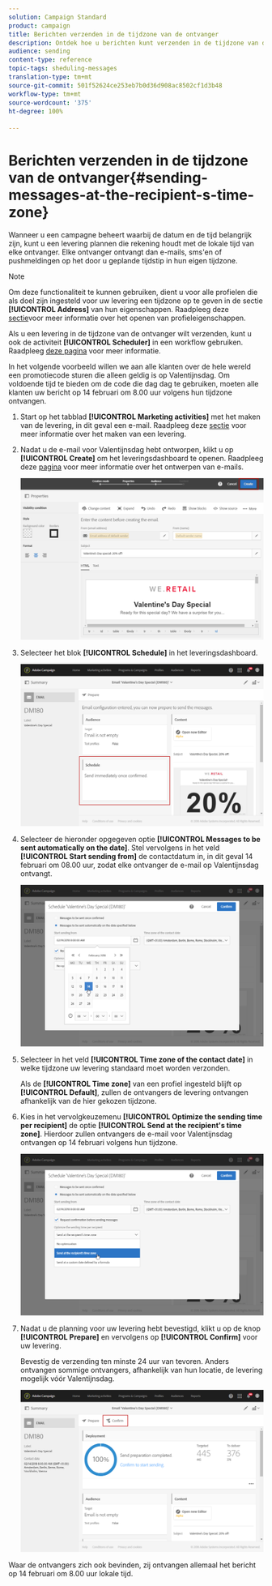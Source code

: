 ```yaml
---
solution: Campaign Standard
product: campaign
title: Berichten verzenden in de tijdzone van de ontvanger
description: Ontdek hoe u berichten kunt verzenden in de tijdzone van de ontvanger.
audience: sending
content-type: reference
topic-tags: sheduling-messages
translation-type: tm+mt
source-git-commit: 501f52624ce253eb7b0d36d908ac8502cf1d3b48
workflow-type: tm+mt
source-wordcount: '375'
ht-degree: 100%

---
```



# Berichten verzenden in de tijdzone van de ontvanger{#sending-messages-at-the-recipient-s-time-zone}

Wanneer u een campagne beheert waarbij de datum en de tijd belangrijk zijn, kunt u een levering plannen die rekening houdt met de lokale tijd van elke ontvanger. Elke ontvanger ontvangt dan e-mails, sms&#39;en of pushmeldingen op het door u geplande tijdstip in hun eigen tijdzone.

>[!NOTE]
>
>Om deze functionaliteit te kunnen gebruiken, dient u voor alle profielen die als doel zijn ingesteld voor uw levering een tijdzone op te geven in de sectie **[!UICONTROL Address]** van hun eigenschappen. Raadpleeg deze [sectie](../../audiences/using/editing-profiles.md)voor meer informatie over het openen van profieleigenschappen.

Als u een levering in de tijdzone van de ontvanger wilt verzenden, kunt u ook de activiteit **[!UICONTROL Scheduler]** in een workflow gebruiken. Raadpleeg [deze pagina](../../automating/using/scheduler.md) voor meer informatie.

In het volgende voorbeeld willen we aan alle klanten over de hele wereld een promotiecode sturen die alleen geldig is op Valentijnsdag. Om voldoende tijd te bieden om de code die dag dag te gebruiken, moeten alle klanten uw bericht op 14 februari om 8.00 uur volgens hun tijdzone ontvangen.

1. Start op het tabblad **[!UICONTROL Marketing activities]** met het maken van de levering, in dit geval een e-mail. Raadpleeg deze [sectie](../../channels/using/creating-an-email.md) voor meer informatie over het maken van een levering.
1. Nadat u de e-mail voor Valentijnsdag hebt ontworpen, klikt u op **[!UICONTROL Create]** om het leveringsdashboard te openen. Raadpleeg deze [pagina](../../designing/using/personalization.md#example-email-personalization) voor meer informatie over het ontwerpen van e-mails.

   ![](assets/send-time_opt_valentine_1.png)

1. Selecteer het blok **[!UICONTROL Schedule]** in het leveringsdashboard.

   ![](assets/send-time_opt_valentine_2.png)

1. Selecteer de hieronder opgegeven optie **[!UICONTROL Messages to be sent automatically on the date]**. Stel vervolgens in het veld **[!UICONTROL Start sending from]** de contactdatum in, in dit geval 14 februari om 08.00 uur, zodat elke ontvanger de e-mail op Valentijnsdag ontvangt.

   ![](assets/send-time_opt_valentine.png)

1. Selecteer in het veld **[!UICONTROL Time zone of the contact date]** in welke tijdzone uw levering standaard moet worden verzonden.

   Als de **[!UICONTROL Time zone]** van een profiel ingesteld blijft op **[!UICONTROL Default]**, zullen de ontvangers de levering ontvangen afhankelijk van de hier gekozen tijdzone.

1. Kies in het vervolgkeuzemenu **[!UICONTROL Optimize the sending time per recipient]** de optie **[!UICONTROL Send at the recipient's time zone]**. Hierdoor zullen ontvangers de e-mail voor Valentijnsdag ontvangen op 14 februari volgens hun tijdzone.

   ![](assets/send-time_opt_valentine_3.png)

1. Nadat u de planning voor uw levering hebt bevestigd, klikt u op de knop **[!UICONTROL Prepare]** en vervolgens op **[!UICONTROL Confirm]** voor uw levering.

   Bevestig de verzending ten minste 24 uur van tevoren. Anders ontvangen sommige ontvangers, afhankelijk van hun locatie, de levering mogelijk vóór Valentijnsdag.

   ![](assets/send-time_opt_valentine_4.png)

Waar de ontvangers zich ook bevinden, zij ontvangen allemaal het bericht op 14 februari om 8.00 uur lokale tijd.
